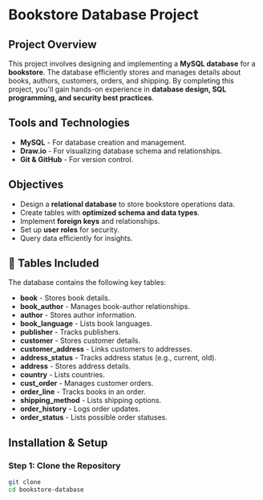 # Bookstore Database Project

##  Project Overview
This project involves designing and implementing a **MySQL database** for a **bookstore**. The database efficiently stores and manages details about books, authors, customers, orders, and shipping. By completing this project, you'll gain hands-on experience in **database design, SQL programming, and security best practices**.

##  Tools and Technologies
- **MySQL** - For database creation and management.
- **Draw.io** - For visualizing database schema and relationships.
- **Git & GitHub** - For version control.

## Objectives
- Design a **relational database** to store bookstore operations data.
- Create tables with **optimized schema and data types**.
- Implement **foreign keys** and relationships.
- Set up **user roles** for security.
- Query data efficiently for insights.

## 📖 Tables Included
The database contains the following key tables:
- **book** - Stores book details.
- **book_author** - Manages book-author relationships.
- **author** - Stores author information.
- **book_language** - Lists book languages.
- **publisher** - Tracks publishers.
- **customer** - Stores customer details.
- **customer_address** - Links customers to addresses.
- **address_status** - Tracks address status (e.g., current, old).
- **address** - Stores address details.
- **country** - Lists countries.
- **cust_order** - Manages customer orders.
- **order_line** - Tracks books in an order.
- **shipping_method** - Lists shipping options.
- **order_history** - Logs order updates.
- **order_status** - Lists possible order statuses.

##  Installation & Setup
### **Step 1: Clone the Repository**
```sh
git clone 
cd bookstore-database
